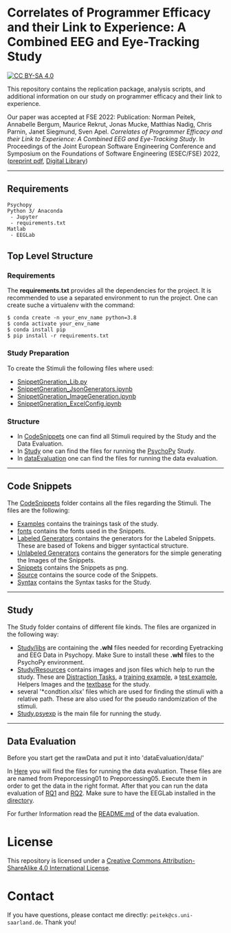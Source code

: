 # Correlates of Programmer Efficacy and their Link to Experience: A Combined EEG and Eye-Tracking Study

[![CC BY-SA 4.0][cc-by-sa-shield]][cc-by-sa]

This repository contains the replication package, analysis scripts, and additional information on our study on programmer efficacy and their link to experience.

Our paper was accepted at FSE 2022: Publication: Norman Peitek, Annabelle Bergum, Maurice Rekrut, Jonas Mucke, Matthias Nadig, Chris Parnin, Janet Siegmund, Sven Apel. *Correlates of Programmer Efficacy and their Link to Experience: A Combined EEG and Eye-Tracking Study*. In Proceedings of the Joint European Software Engineering Conference and Symposium on the Foundations of Software Engineering (ESEC/FSE) 2022, ([preprint pdf](), [Digital Library]())

---

## Requirements

```
Psychopy
Python 3/ Anaconda
 - Jupyter
 - requirements.txt
Matlab
 - EEGLab
```

## Top Level Structure

### Requirements

The **requirements.txt** provides all the dependencies for the project.
It is recommended to use a separated environment to run the project. One can create suche a virtualenv with the command:

```properties
$ conda create -n your_env_name python=3.8
$ conda activate your_env_name
$ conda install pip
$ pip install -r requirements.txt
```

### Study Preparation

To create the Stimuli the following files where used:
- [SnippetGneration_Lib.py](SnippetGneration_Lib.py)
- [SnippetGneration_JsonGenerators.ipynb](SnippetGneration_JsonGenerators.ipynb)
- [SnippetGneration_ImageGeneration.ipynb](SnippetGneration_ImageGeneration.ipynb)
- [SnippetGneration_ExcelConfig.ipynb](SnippetGneration_ExcelConfig.ipynb)

### Structure

- In [CodeSnippets](CodeSnippets) one can find all Stimuli required by the Study and the Data Evaluation.
- In [Study](Study) one can find the files for running the [PsychoPy](https://www.psychopy.org/) Study.
- In [dataEvaluation](dataEvaluation) one can find the files for running the data evaluation.

---

## Code Snippets

The [CodeSnippets](CodeSnippets) folder contains all the files regarding the Stimuli. The files are the following:
- [Examples](CodeSnippets/Examples) contains the trainings task of the study.
- [fonts](CodeSnippets/fonts) contains the fonts used in the Snippets.
- [Labeled Generators](CodeSnippets/Generators_Labeled) contains the generators for the Labeled Snippets. These are based of Tokens and bigger syntactical structure.
- [Unlabeled Generators](CodeSnippets/Generators_Raw) contains the generators for the simple generating the Images of the Snippets.
- [Snippets](CodeSnippets/Snippets) contains the Snippets as png.
- [Source](CodeSnippets/Source) contains the source code of the Snippets.
- [Syntax](CodeSnippets/Syntax) contains the Syntax tasks for the Study.

---

## Study

The Study folder contains of different file kinds. The files are organized in the following way:
- [Study/libs](Study/libs) are containing the **.whl** files needed for recording Eyetracking and EEG Data in Psychopy. Make Sure to install these **.whl** files to the PsychoPy environment.
- [Study/Resources](Study/Resources) contains images and json files which help to run the study. These are [Distraction Tasks](Study/Resources/DistractionTasks), a [training example](Study/Resources/TrainingExample), a [test example](Study/Resources/Intro), Helpers Images and the [textbase](Study/Resources/textbase.json) for the study. 
- several '*condtion.xlsx' files which are used for finding the stimuli with a relative path. These are also used for the pseudo randomization of the stimuli.
- [Study.psyexp](Study/Study.psyexp) is the main file for running the study.

---

## Data Evaluation

Before you start get the rawData and put it into 'dataEvaluation/data/'

In [Here](dataEvaluation) you will find the files for running the data evaluation. These files are are named from Preporcessing01 to Preporcessing05.
Execute them in order to get the data in the right format. After that you can run the data evaluation of [RQ1](dataEvaluation/RQ1_Eyetracking.ipynb) and [RQ2](dataEvaluation/RQ2_EEG.ipynb).
Make sure to have the EEGLab installed in the [directory](dataEvaluation).

For further Information read the [README.md](dataEvaluation/README.md) of the data evaluation.

# License

This repository is licensed under a
[Creative Commons Attribution-ShareAlike 4.0 International License][cc-by-sa].

[cc-by-sa]: http://creativecommons.org/licenses/by-sa/4.0/
[cc-by-sa-shield]: https://img.shields.io/badge/License-CC%20BY--SA%204.0-lightgrey.svg

# Contact

If you have questions, please contact me directly: `peitek@cs.uni-saarland.de`. Thank you!
